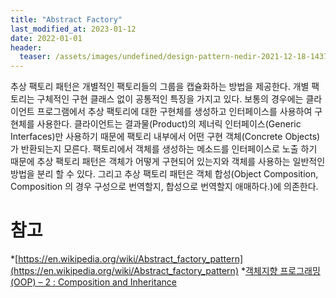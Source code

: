 ```yaml
---
title: "Abstract Factory"
last_modified_at: 2023-01-12
date: 2022-01-01
header:
  teaser: /assets/images/undefined/design-pattern-nedir-2021-12-18-143754.jpg
---
```


추상 팩토리 패턴은 개별적인 팩토리들의 그룹을 캡슐화하는 방법을 제공한다. 개별 팩토리는 구체적인 구현 클래스 없이 공통적인 특징을 가지고 있다. 보통의 경우에는 클라이언트 프로그램에서 추상 팩토리에 대한 구현체를 생성하고 인터페이스를 사용하여 구현체를 사용한다. 클라이언트는 결과물(Product)의 제너릭 인터페이스(Generic Interfaces)만 사용하기 때문에 팩토리 내부에서 어떤 구현 객체(Concrete Objects)가 반환되는지 모른다. 팩토리에서 객체를 생성하는 메소드를 인터페이스로 노출 하기 때문에 추상 팩토리 패턴은 객체가 어떻게 구현되어 있는지와 객체를 사용하는 일반적인 방법을 분리 할 수 있다. 그리고 추상 팩토리 패턴은 객체 합성(Object Composition, Composition 의 경우 구성으로 번역할지, 합성으로 번역할지 애매하다.)에 의존한다.

# 참고

*[https://en.wikipedia.org/wiki/Abstract_factory_pattern](https://en.wikipedia.org/wiki/Abstract_factory_pattern)
*[객체지향 프로그래밍(OOP) – 2 : Composition and Inheritance](https://actruce.com/copy-object-oriented-programming-2/)
